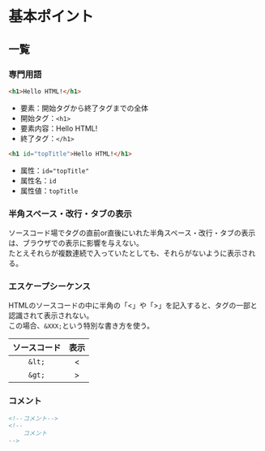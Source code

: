 # 基本ポイント

## 一覧

### 専門用語

```html
<h1>Hello HTML!</h1>
```

* 要素：開始タグから終了タグまでの全体
* 開始タグ：`<h1>`
* 要素内容：Hello HTML!
* 終了タグ：`</h1>`

```html
<h1 id="topTitle">Hello HTML!</h1>
```

* 属性：`id="topTitle"`
* 属性名：`id`
* 属性値：`topTitle`

### 半角スペース・改行・タブの表示

ソースコード場でタグの直前or直後にいれた半角スペース・改行・タブの表示は、ブラウザでの表示に影響を与えない。  
たとえそれらが複数連続で入っていたとしても、それらがないように表示される。

### エスケープシーケンス

HTMLのソースコードの中に半角の「<」や「>」を記入すると、タグの一部と認識されて表示されない。  
この場合、`&XXX;`という特別な書き方を使う。

| ソースコード | 表示 |
| :----------: | :--: |
|    `&lt;`    |  <   |
|    `&gt;`    |  >   |

### コメント

```html
<!--コメント-->
<!--
	コメント
-->
```
